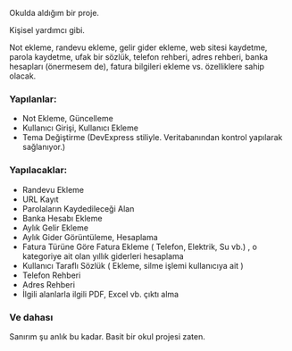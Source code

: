 Okulda aldığım bir proje.

Kişisel yardımcı gibi.

Not ekleme, randevu ekleme, gelir gider ekleme,
web sitesi kaydetme, parola kaydetme, ufak bir sözlük, telefon rehberi, adres rehberi, banka hesapları (önermesem de),
fatura bilgileri ekleme vs. özelliklere sahip olacak.

### Yapılanlar:

  - Not Ekleme, Güncelleme
  - Kullanıcı Girişi, Kullanıcı Ekleme
  - Tema Değiştirme (DevExpress stiliyle. Veritabanından kontrol yapılarak sağlanıyor.)

### Yapılacaklar:

  - Randevu Ekleme
  - URL Kayıt
  - Parolaların Kaydedileceği Alan
  - Banka Hesabı Ekleme
  - Aylık Gelir Ekleme
  - Aylık Gider Görüntüleme, Hesaplama
  - Fatura Türüne Göre Fatura Ekleme ( Telefon, Elektrik, Su vb.) , o kategoriye ait olan yıllık giderleri hesaplama
  - Kullanıcı Taraflı Sözlük ( Ekleme, silme işlemi kullanıcıya ait )
  - Telefon Rehberi
  - Adres Rehberi
  - İlgili alanlarla ilgili PDF, Excel vb. çıktı alma

### Ve dahası

Sanırım şu anlık bu kadar. Basit bir okul projesi zaten.

